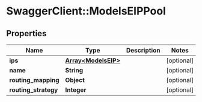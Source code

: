 # SwaggerClient::ModelsEIPPool

## Properties
Name | Type | Description | Notes
------------ | ------------- | ------------- | -------------
**ips** | [**Array&lt;ModelsEIP&gt;**](ModelsEIP.md) |  | [optional] 
**name** | **String** |  | [optional] 
**routing_mapping** | **Object** |  | [optional] 
**routing_strategy** | **Integer** |  | [optional] 



